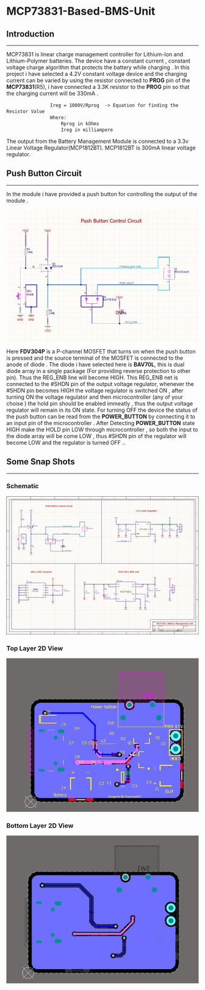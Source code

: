# MCP73831-Based-BMS-Unit

## Introduction
-----------------------------------------------------

MCP73831 is linear charge management controller for Lithium-Ion and Lithium-Polymer batteries.
The device have a constant current , constant voltage charge algorithm that protects the battery while charging . In this project i have selected a 4.2V constant voltage device and the charging current can be varied by using the resistor connected to **PROG** pin of the **MCP73831**(R5), i have connected a 3.3K resistor to the **PROG** pin so that the charging current will be 330mA . 


                    Ireg = 1000V/Rprog  -> Equation for finding the Resistor Value 
                    Where:
                        Rprog in kOhms
                        Ireg in milliampere

The output from the Battery Management Module is connected to a 3.3v Linear Voltage Regulator(MCP1812BT). MCP1812BT is 300mA linear voltage regulator. 

## Push Button Circuit 
---------------------------------------------------------------

In the module i have provided a push button for controlling the output of the module . 

![push button schematic](https://github.com/theonlyakhil/MCP73831-Based-BMS-Unit/blob/main/Snap/pushbutton_ctrl.png)

Here **FDV304P** is a P-channel MOSFET that turns on when the push button is pressed and the source terminal of the MOSFET is connected to the anode of diode . The diode i have selected here is **BAV70L**, this is dual diode array in a single package (For providing reverse protection to other pin). Thus the REG_ENB line will become HIGH. This REG_ENB net is connected to the #SHDN pin of the output voltage regulator, whenever the #SHDN pin becomes HIGH the voltage regulator is switched ON , after turning ON the voltage regulator and then microcontroller (any of your choise ) the hold pin should be enabled immeatly , thus the output voltage regulator will remain in its ON state. For turning OFF the device the status of the push button can be read from the **POWER_BUTTON** by connecting it to an input pin of the microcontroller . After Detecting **POWER_BUTTON** state HIGH make the HOLD pin LOW through microcontroller , so both the input to the diode array will be come LOW , thus #SHDN pin of the regulator will become LOW and the regulator is turned OFF ..

## Some Snap Shots 
--------------------------------------------------------------------

### Schematic 

![Schematic](https://github.com/theonlyakhil/MCP73831-Based-BMS-Unit/blob/main/Snap/schematic.png)

### Top Layer 2D View

![top layer 2d](https://github.com/theonlyakhil/MCP73831-Based-BMS-Unit/blob/main/Snap/TopLayer_2d.png)

### Bottom Layer 2D View

![bottom layer 2d](https://github.com/theonlyakhil/MCP73831-Based-BMS-Unit/blob/main/Snap/BottomLayer_2d.png)




